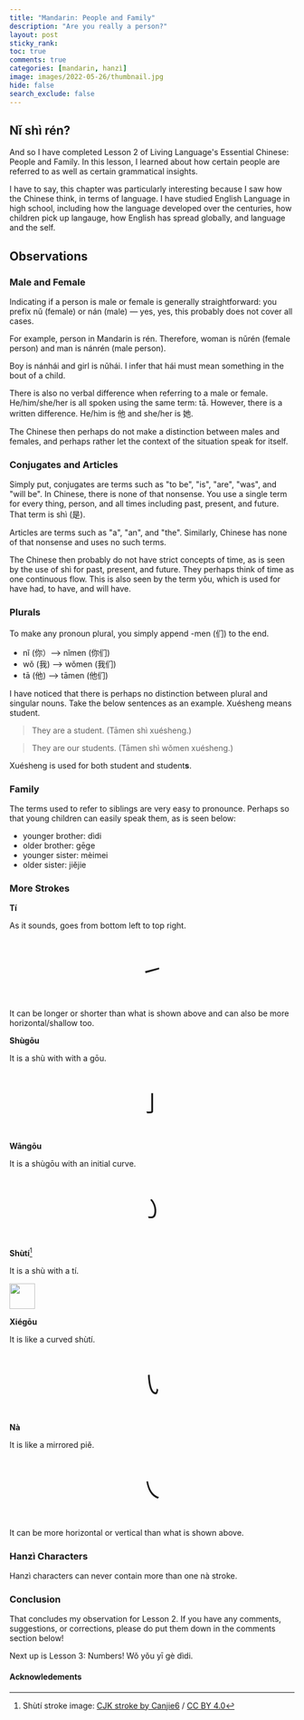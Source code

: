 ```yaml
---
title: "Mandarin: People and Family"
description: "Are you really a person?"
layout: post
sticky_rank:
toc: true
comments: true
categories: [mandarin, hanzì]
image: images/2022-05-26/thumbnail.jpg
hide: false
search_exclude: false
---
```


## Nǐ shì rén?

And so I have completed Lesson 2 of Living Language's Essential Chinese: 
People and Family. In this lesson, I learned about how certain people are 
referred to as well as certain grammatical insights.

I have to say, this chapter was particularly interesting because I saw how 
the Chinese think, in terms of language. I have studied English Language in 
high school, including how the language developed over the centuries, how 
children pick up langauge, how English has spread globally, and language and 
the self.

## Observations

### Male and Female

Indicating if a person is male or female is generally straightforward: you 
prefix nǔ (female) or nán (male) — yes, yes, this probably does not cover all 
cases.

For example, person in Mandarin is rén. Therefore, woman is nǔrén (female 
person) and man is nánrén (male person).

Boy is nánhái and girl is nǔhái. I infer that hái must mean something in the 
bout of a child.

There is also no verbal difference when referring to a male or female. 
He/him/she/her is all spoken using the same term: tā. However, there is a 
written difference. He/him is 他 and she/her is 她.

The Chinese then perhaps do not make a distinction between males and females,
and perhaps rather let the context of the situation speak for itself.

### Conjugates and Articles

Simply put, conjugates are terms such as "to be", "is", "are", "was", and 
"will be". In Chinese, there is none of that nonsense. You use a single term 
for every thing, person, and all times including past, present, and future. 
That term is shì (是).

Articles are terms such as "a", "an", and "the". Similarly, Chinese has none of 
that nonsense and uses no such terms.

The Chinese then probably do not have strict concepts of time, as is seen by 
the use of shì for past, present, and future. They perhaps think of time as 
one continuous flow. This is also seen by the term yǒu, which is used for 
have had, to have, and will have.

### Plurals

To make any pronoun plural, you simply append -men (们) to the end.

- nǐ (你）—> nǐmen (你们)
- wǒ (我) —> wǒmen (我们)
- tā (他) —> tāmen (他们)

I have noticed that there is perhaps no distinction between plural and 
singular nouns. Take the below sentences as an example. Xuésheng means student.

> They are a student. (Tāmen shì xuésheng.)

> They are our students. (Tāmen shì wǒmen xuésheng.)

Xuésheng is used for both student and student**s**.

### Family

The terms used to refer to siblings are very easy to pronounce. Perhaps so 
that young children can easily speak them, as is seen below:

- younger brother: dìdi
- older brother: gēge
- younger sister: mèimei
- older sister: jiějie

### More Strokes

**Tí**

As it sounds, goes from bottom left to top right. 

<p style="font-size:40px; text-align:center;">㇀</p>

It can be longer or shorter than what is shown above and can also be more 
horizontal/shallow too.

**Shùgōu**

It is a shù with with a gōu.

<p style="font-size:40px; text-align:center;">亅</p>

**Wāngōu**

It is a shùgōu with an initial curve.

<p style="font-size:40px; text-align:center;">㇁</p>

**Shùtí**[^1]

It is a shù with a tí.

<img src="{{ site.baseurl }}/images/2022-05-26/shùtí.svg" width="45" 
style="float: none;">

**Xiégōu**

It is like a curved shùtí.

<p style="font-size:40px; text-align:center;">㇂</p>

**Nà**

It is like a mirrored piě.

<p style="font-size:40px; text-align:center;">㇏</p>

It can be more horizontal or vertical than what is shown above.

### Hanzì Characters
Hanzì characters can never contain more than one nà stroke.

### Conclusion

That concludes my observation for Lesson 2. If you have any comments, 
suggestions, or corrections, please do put them down in the comments section 
below!

Next up is Lesson 3: Numbers! Wǒ yǒu yī gè dìdi.

#### Acknowledements

[^1]: Shùtí stroke image: [CJK stroke by Canjie6](https://en.wiktionary.org/wiki/㇙#/media/File:Cjk_m_str_vu.svg) / [CC BY 4.0](https://creativecommons.org/licenses/by/4.0/)